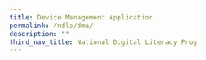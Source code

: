 ```yaml
---
title: Device Management Application
permalink: /ndlp/dma/
description: ""
third_nav_title: National Digital Literacy Prog
---
```



